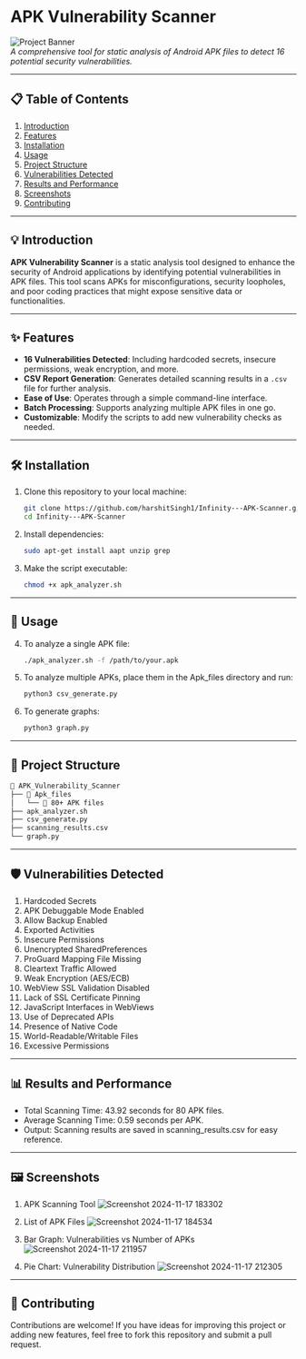 # APK Vulnerability Scanner

![Project Banner](https://via.placeholder.com/800x200.png?text=APK+Vulnerability+Scanner)  
*A comprehensive tool for static analysis of Android APK files to detect 16 potential security vulnerabilities.*

---

## 📋 Table of Contents
1. [Introduction](#introduction)
2. [Features](#features)
3. [Installation](#installation)
4. [Usage](#usage)
5. [Project Structure](#project-structure)
6. [Vulnerabilities Detected](#vulnerabilities-detected)
7. [Results and Performance](#results-and-performance)
8. [Screenshots](#screenshots)
9. [Contributing](#contributing)

---

## 💡 Introduction

**APK Vulnerability Scanner** is a static analysis tool designed to enhance the security of Android applications by identifying potential vulnerabilities in APK files. This tool scans APKs for misconfigurations, security loopholes, and poor coding practices that might expose sensitive data or functionalities.

---

## ✨ Features

- **16 Vulnerabilities Detected**: Including hardcoded secrets, insecure permissions, weak encryption, and more.
- **CSV Report Generation**: Generates detailed scanning results in a `.csv` file for further analysis.
- **Ease of Use**: Operates through a simple command-line interface.
- **Batch Processing**: Supports analyzing multiple APK files in one go.
- **Customizable**: Modify the scripts to add new vulnerability checks as needed.

---

## 🛠 Installation

1. Clone this repository to your local machine:
   ```bash
   git clone https://github.com/harshitSingh1/Infinity---APK-Scanner.git
   cd Infinity---APK-Scanner
   ```
2. Install dependencies:
   ```bash
   sudo apt-get install aapt unzip grep
   ```
3. Make the script executable:
   ```bash
   chmod +x apk_analyzer.sh
   ```
   
---

## 🚀 Usage
4. To analyze a single APK file:
   ```bash
   ./apk_analyzer.sh -f /path/to/your.apk
   ```
5. To analyze multiple APKs, place them in the Apk_files directory and run:
   ```bash
   python3 csv_generate.py
   ```
6. To generate graphs:
   ```bash
   python3 graph.py
   ```

---

## 📂 Project Structure
```bash
📂 APK_Vulnerability_Scanner
├── 📂 Apk_files
│   └── 📂 80+ APK files
├── apk_analyzer.sh
├── csv_generate.py
├── scanning_results.csv
└── graph.py
```

---

## 🛡 Vulnerabilities Detected
1. Hardcoded Secrets
2. APK Debuggable Mode Enabled
3. Allow Backup Enabled
4. Exported Activities
5. Insecure Permissions
6. Unencrypted SharedPreferences
7. ProGuard Mapping File Missing
8. Cleartext Traffic Allowed
9. Weak Encryption (AES/ECB)
10. WebView SSL Validation Disabled
11. Lack of SSL Certificate Pinning
12. JavaScript Interfaces in WebViews
13. Use of Deprecated APIs
14. Presence of Native Code
15. World-Readable/Writable Files
16. Excessive Permissions

---

## 📊 Results and Performance
- Total Scanning Time: 43.92 seconds for 80 APK files.
- Average Scanning Time: 0.59 seconds per APK.
- Output: Scanning results are saved in scanning_results.csv for easy reference.

---

## 🖼 Screenshots
1. APK Scanning Tool
![Screenshot 2024-11-17 183302](https://github.com/user-attachments/assets/3a0807b3-8af5-44d3-b620-5d04a27fa1df)

2. List of APK Files
![Screenshot 2024-11-17 184534](https://github.com/user-attachments/assets/414b8843-99cf-4bdf-a5c5-6a606f4a708e)

3. Bar Graph: Vulnerabilities vs Number of APKs
![Screenshot 2024-11-17 211957](https://github.com/user-attachments/assets/b10de408-14d2-42d1-8bd6-ed73564585ec)

4. Pie Chart: Vulnerability Distribution
![Screenshot 2024-11-17 212305](https://github.com/user-attachments/assets/06097c05-9faa-4a93-935c-2580191836a7)

---

## 💌 Contributing
Contributions are welcome! If you have ideas for improving this project or adding new features, feel free to fork this repository and submit a pull request.


